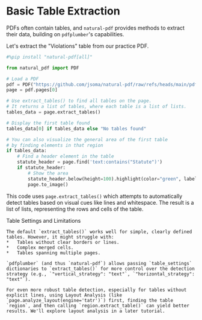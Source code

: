 # Basic Table Extraction

PDFs often contain tables, and `natural-pdf` provides methods to extract their data, building on `pdfplumber`'s capabilities.

Let's extract the "Violations" table from our practice PDF.

```python
#%pip install "natural-pdf[all]"
```


```python
from natural_pdf import PDF

# Load a PDF
pdf = PDF("https://github.com/jsoma/natural-pdf/raw/refs/heads/main/pdfs/01-practice.pdf")
page = pdf.pages[0]

# Use extract_tables() to find all tables on the page.
# It returns a list of tables, where each table is a list of lists.
tables_data = page.extract_tables()

# Display the first table found
tables_data[0] if tables_data else "No tables found"

# You can also visualize the general area of the first table 
# by finding elements in that region
if tables_data:
    # Find a header element in the table
    statute_header = page.find('text:contains("Statute")')
    if statute_header:
        # Show the area
        statute_header.below(height=100).highlight(color="green", label="Table Area")
        page.to_image()
```

This code uses `page.extract_tables()` which attempts to automatically detect tables based on visual cues like lines and whitespace. The result is a list of lists, representing the rows and cells of the table.

<div class="admonition note">
<p class="admonition-title">Table Settings and Limitations</p>

    The default `extract_tables()` works well for simple, clearly defined tables. However, it might struggle with:
    *   Tables without clear borders or lines.
    *   Complex merged cells.
    *   Tables spanning multiple pages.

    `pdfplumber` (and thus `natural-pdf`) allows passing `table_settings` dictionaries to `extract_tables()` for more control over the detection strategy (e.g., `"vertical_strategy": "text"`, `"horizontal_strategy": "text"`).

    For even more robust table detection, especially for tables without explicit lines, using Layout Analysis (like `page.analyze_layout(engine='tatr')`) first, finding the table `region`, and then calling `region.extract_table()` can yield better results. We'll explore layout analysis in a later tutorial.
</div> 